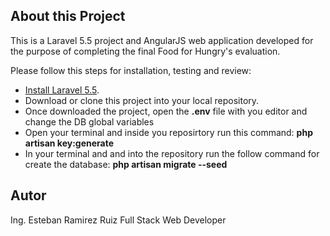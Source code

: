## About this Project

This is a Laravel 5.5 project and AngularJS web application developed for the purpose of completing the final Food for Hungry's evaluation.

Please follow this steps for installation, testing and review:

- [Install Laravel 5.5](https://laravel.com/docs/5.5#installation).
- Download or clone this project into your local repository.
- Once downloaded the project, open the **.env** file with you editor and change the DB global variables
- Open your terminal and inside you reposirtory run this command:
  **php artisan key:generate**
- In your terminal and and into the repository run the follow command for create the database:
  **php artisan migrate --seed**

## Autor

Ing. Esteban Ramirez Ruiz
Full Stack Web Developer
